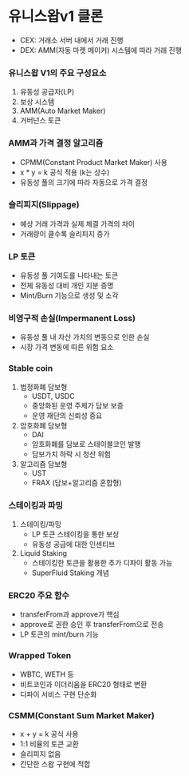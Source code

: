 # 유니스왑v1 클론

- CEX: 거래소 서버 내에서 거래 진행
- DEX: AMM(자동 마켓 메이커) 시스템에 따라 거래 진행

### 유니스왑 V1의 주요 구성요소

1. 유동성 공급자(LP)
2. 보상 시스템
3. AMM(Auto Market Maker)
4. 거버넌스 토큰

### AMM과 가격 결정 알고리즘

- CPMM(Constant Product Market Maker) 사용
- x * y = k 공식 적용 (k는 상수)
- 유동성 풀의 크기에 따라 자동으로 가격 결정

### 슬리피지(Slippage)

- 예상 거래 가격과 실제 체결 가격의 차이
- 거래량이 클수록 슬리피지 증가

### LP 토큰

- 유동성 풀 기여도를 나타내는 토큰
- 전체 유동성 대비 개인 지분 증명
- Mint/Burn 기능으로 생성 및 소각

### 비영구적 손실(Impermanent Loss)

- 유동성 풀 내 자산 가치의 변동으로 인한 손실
- 시장 가격 변동에 따른 위험 요소

### Stable coin

1. 법정화폐 담보형
    - USDT, USDC
    - 중앙화된 운영 주체가 담보 보증
    - 운영 재단의 신뢰성 중요
2. 암호화폐 담보형
    - DAI
    - 암호화폐를 담보로 스테이블코인 발행
    - 담보가치 하락 시 청산 위험
3. 알고리즘 담보형
    - UST
    - FRAX (담보+알고리즘 혼합형)

### 스테이킹과 파밍

1. 스테이킹/파밍
    - LP 토큰 스테이킹을 통한 보상
    - 유동성 공급에 대한 인센티브
2. Liquid Staking
    - 스테이킹한 토큰을 활용한 추가 디파이 활동 가능
    - SuperFluid Staking 개념

### ERC20 주요 함수

- transferFrom과 approve가 핵심
- approve로 권한 승인 후 transferFrom으로 전송
- LP 토큰의 mint/burn 기능

### Wrapped Token

- WBTC, WETH 등
- 비트코인과 이더리움을 ERC20 형태로 변환
- 디파이 서비스 구현 단순화

### CSMM(Constant Sum Market Maker)

- x + y = k 공식 사용
- 1:1 비율의 토큰 교환
- 슬리피지 없음
- 간단한 스왑 구현에 적합

